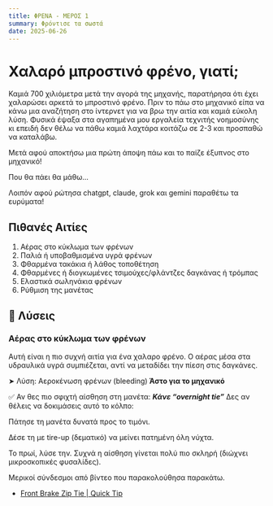 ```yaml
---
title: ΦΡΕΝΑ - ΜΕΡΟΣ 1
summary: Φρόντισε τα σωστά
date: 2025-06-26
---
```


# Χαλαρό μπροστινό φρένο, γιατί;

Καμιά 700 χιλιόμετρα μετά την αγορά της μηχανής, παρατήρησα ότι έχει χαλαρώσει αρκετά το μπροστινό φρένο. Πριν το πάω στο μηχανικό είπα να κάνω μια αναζήτηση στο ίντερνετ για να βρω την αιτία και καμιά εύκολη λύση. Φυσικά έψαξα στα αγαπημένα μου εργαλεία τεχνιτής νοημοσύνης κι επειδή δεν θέλω να πάθω καμιά λαχτάρα κοιτάζω σε 2-3 και προσπαθώ να καταλάβω. 

Μετά αφού αποκτήσω μια πρώτη άποψη πάω και το παίζε έξυπνος στο μηχανικό!

Που θα πάει θα μάθω...

Λοιπόν αφού ρώτησα chatgpt, claude, grok και gemini παραθέτω τα ευρύματα!

## Πιθανές Αιτίες

1. Αέρας στο κύκλωμα των φρένων 
2. Παλιά ή υποβαθμισμένα υγρά φρένων
3. Φθαρμένα τακάκια ή λάθος τοποθέτηση
4. Φθαρμένες ή διογκωμένες τσιμούχες/φλάντζες δαγκάνας ή τρόμπας 
5. Ελαστικά σωληνάκια φρένων
6. Ρύθμιση της μανέτας

## 🔧 Λύσεις

### Αέρας στο κύκλωμα των φρένων 

Αυτή είναι η πιο συχνή αιτία για ένα χαλαρο φρένο. Ο αέρας μέσα στα υδραυλικά υγρά συμπιέζεται, αντί να μεταδίδει την πίεση στις δαγκάνες.

➤ Λύση: Αεροκένωση φρένων (bleeding) **Άστο για το μηχανικό**

✅ Αν θες πιο σφιχτή αίσθηση στη μανέτα:
***Κάνε “overnight tie”***
Δες αν θέλεις να δοκιμάσεις αυτό το κόλπο:

Πάτησε τη μανέτα δυνατά προς το τιμόνι.

Δέσε τη με tire-up (δεματικό) να μείνει πατημένη όλη νύχτα.

Το πρωί, λύσε την. Συχνά η αίσθηση γίνεται πολύ πιο σκληρή (διώχνει μικροσκοπικές φυσαλίδες).



Μερικοί σύνδεσμοι από βίντεο που παρακολούθησα παρακάτω. 

- [Front Brake Zip Tie | Quick Tip](https://www.youtube.com/watch?v=MQtT3XpB_B0)